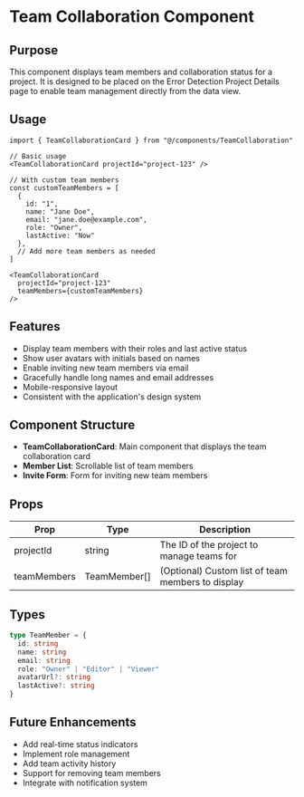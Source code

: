 # Team Collaboration Component

## Purpose
This component displays team members and collaboration status for a project. It is designed to be placed on the Error Detection Project Details page to enable team management directly from the data view.

## Usage

```tsx
import { TeamCollaborationCard } from "@/components/TeamCollaboration"

// Basic usage
<TeamCollaborationCard projectId="project-123" />

// With custom team members
const customTeamMembers = [
  {
    id: "1",
    name: "Jane Doe",
    email: "jane.doe@example.com",
    role: "Owner",
    lastActive: "Now"
  },
  // Add more team members as needed
]

<TeamCollaborationCard 
  projectId="project-123"
  teamMembers={customTeamMembers} 
/>
```

## Features

- Display team members with their roles and last active status
- Show user avatars with initials based on names
- Enable inviting new team members via email
- Gracefully handle long names and email addresses
- Mobile-responsive layout
- Consistent with the application's design system

## Component Structure

- **TeamCollaborationCard**: Main component that displays the team collaboration card
- **Member List**: Scrollable list of team members
- **Invite Form**: Form for inviting new team members

## Props

| Prop | Type | Description |
|------|------|-------------|
| projectId | string | The ID of the project to manage teams for |
| teamMembers | TeamMember[] | (Optional) Custom list of team members to display |

## Types

```typescript
type TeamMember = {
  id: string
  name: string
  email: string
  role: "Owner" | "Editor" | "Viewer"
  avatarUrl?: string
  lastActive?: string
}
```

## Future Enhancements

- Add real-time status indicators
- Implement role management
- Add team activity history
- Support for removing team members
- Integrate with notification system 